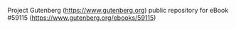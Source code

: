 Project Gutenberg (https://www.gutenberg.org) public repository for
eBook #59115 (https://www.gutenberg.org/ebooks/59115)
